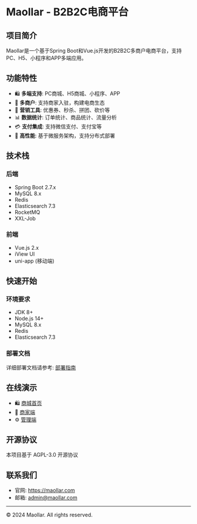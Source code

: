 # Maollar - B2B2C电商平台

## 项目简介

Maollar是一个基于Spring Boot和Vue.js开发的B2B2C多商户电商平台，支持PC、H5、小程序和APP多端应用。

## 功能特性

- 🛍️ **多端支持**: PC商城、H5商城、小程序、APP
- 🏪 **多商户**: 支持商家入驻，构建电商生态
- 🎯 **营销工具**: 优惠券、秒杀、拼团、砍价等
- 📊 **数据统计**: 订单统计、商品统计、流量分析
- 💳 **支付集成**: 支持微信支付、支付宝等
- 🚀 **高性能**: 基于微服务架构，支持分布式部署

## 技术栈

### 后端
- Spring Boot 2.7.x
- MySQL 8.x
- Redis
- Elasticsearch 7.3
- RocketMQ
- XXL-Job

### 前端
- Vue.js 2.x
- iView UI
- uni-app (移动端)

## 快速开始

### 环境要求
- JDK 8+
- Node.js 14+
- MySQL 8.x
- Redis
- Elasticsearch 7.3

### 部署文档
详细部署文档请参考: [部署指南](./docs/deploy.md)

## 在线演示

- 🛍️ [商城首页](https://www.maollar.com)
- 🏪 [商家端](https://seller.maollar.com) 
- ⚙️ [管理端](https://admin.maollar.com)

## 开源协议

本项目基于 AGPL-3.0 开源协议

## 联系我们

- 官网: https://maollar.com
- 邮箱: admin@maollar.com

---

© 2024 Maollar. All rights reserved.
